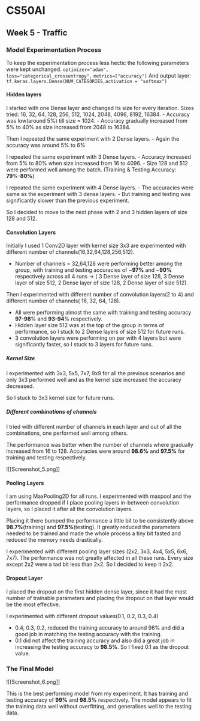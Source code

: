 # CS50AI
## Week 5 - Traffic
### Model Experimentation Process

To keep the experimentation process less hectic the following parameters were kept unchanged.
`optimizer="adam",`
`loss="categorical_crossentropy",`
`metrics=["accuracy"]`
And output layer: `tf.keras.layers.Dense(NUM_CATEGORIES,activation = "softmax")`

#### Hidden layers
I started with one Dense layer and changed its size for every iteration.
	Sizes tried: 16, 32, 64, 128, 256, 512, 1024, 2048, 4096, 8192, 16384.
		- Accuracy was low(around 5%) till size = 1024.
		- Accuracy gradually increased from 5% to 40% as size increased from 2048 to 16384.

Then I repeated the same experiment with 2 Dense layers.
	- Again the accuracy was around 5% to 6%

I repeated the same experiment with 3 Dense layers.
	- Accuracy increased from 5% to 80% when size increased from 16 to 4096.
	- Size 128 and 512 were performed well among the batch. (Training & Testing Accuracy: **79**%-**80%**) 

I repeated the same experiment with 4 Dense layers.
	- The accuracies were same as the experiment with 3 dense layers.
	- But training and testing was significantly slower than the previous experiment.

So I decided to move to the next phase with 2 and 3 hidden layers of size 128 and 512.

#### Convolution Layers
Initially I used 1 Conv2D layer with kernel size 3x3 are experimented with different number of channels(16,32,64,128,256,512).
    
- Number of channels = 32,64,128 were performing better among the group, with training and testing accuracies of ~**97%** and ~**90%** respectively across all 4 runs -> ( 3 Dense layer of size 128, 3 Dense layer of size 512, 2 Dense layer of size 128, 2 Dense layer of size 512).

Then I experimented with different number of convolution layers(2 to 4) and different number of channels( 16, 32, 64, 128).

- All were performing almost the same with training and testing accuracy **97-98**% and **93-94**% respectively.
- Hidden layer size 512 was at the top of the group in terms of performance, so I stuck to 2 Dense layers of size 512 for future runs.
- 3 convolution layers were performing on par with 4 layers but were significantly faster, so I stuck to 3 layers for future runs.
##### Kernel Size
I experimented with 3x3, 5x5, 7x7, 9x9 for all the previous scenarios and only 3x3 performed well and as the kernel size increased the accuracy decreased.

So I stuck to 3x3 kernel size for future runs.

##### Different combinations of channels
I tried with different number of channels in each layer and out of all the combinations, one performed well among others.

The performance was better when the number of channels where gradually increased from 16 to 128. Accuracies were around **98.6%** and **97.5%** for training and testing respectively.

![[Screenshot_5.png]]
#### Pooling Layers
I am using MaxPooling2D for all runs.
I experimented with maxpool and the performance dropped if I place pooling layers in-between convolution layers, so I placed it after all the convolution layers.

Placing it there bumped the performance a little bit to be consistently above **98.7%**(training) and **97.5%**(testing). It greatly reduced the parameters needed to be trained and made the whole process a tiny bit fasted and reduced the memory needs drastically.

I experimented with different pooling layer sizes (2x2, 3x3, 4x4, 5x5, 6x6, 7x7). The performance was not greatly affected in all these runs. Every size except 2x2 were a tad bit less than 2x2. So I decided to keep it 2x2.

#### Dropout Layer
I placed the dropout on the first hidden dense layer, since it had the most number of trainable parameters and placing the dropout on that layer would be the most effective.

I experimented with different dropout values(0.1, 0.2, 0.3, 0.4)
- 0.4, 0.3, 0.2, reduced the training accuracy to around 98% and did a good job in matching the testing accuracy with the training.
- 0.1 did not affect the training accuracy and also did a great job in increasing the testing accuracy to **98.5%**.
So I fixed 0.1 as the dropout value.

### The Final Model
![[Screenshot_6.png]]

This is the best performing model from my experiment. It has training and testing accuracy of **99%** and **98.5%** respectively. The model appears to fit the training data well without overfitting, and generalises well to the testing data.